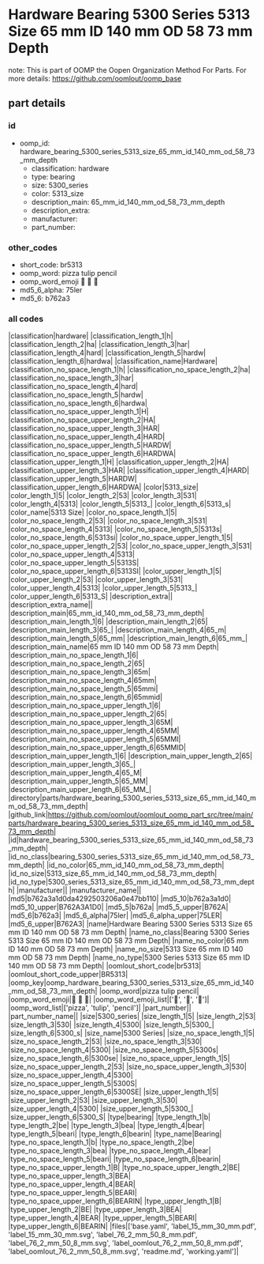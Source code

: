 # Hardware Bearing 5300 Series 5313 Size 65 mm ID 140 mm OD 58 73 mm Depth  

note: This is part of OOMP the Oopen Organization Method For Parts. For more details: https://github.com/oomlout/oomp_base

##  part details





### id
* oomp_id: hardware_bearing_5300_series_5313_size_65_mm_id_140_mm_od_58_73_mm_depth
  * classification: hardware
  * type: bearing
  * size: 5300_series
  * color: 5313_size
  * description_main: 65_mm_id_140_mm_od_58_73_mm_depth
  * description_extra: 
  * manufacturer: 
  * part_number: 

### other_codes
* short_code: br5313
* oomp_word: pizza tulip pencil
* oomp_word_emoji :pizza: :tulip: :pencil:
* md5_6_alpha: 75ler
* md5_6: b762a3

### all codes 
|classification|hardware|
|classification_length_1|h|
|classification_length_2|ha|
|classification_length_3|har|
|classification_length_4|hard|
|classification_length_5|hardw|
|classification_length_6|hardwa|
|classification_name|Hardware|
|classification_no_space_length_1|h|
|classification_no_space_length_2|ha|
|classification_no_space_length_3|har|
|classification_no_space_length_4|hard|
|classification_no_space_length_5|hardw|
|classification_no_space_length_6|hardwa|
|classification_no_space_upper_length_1|H|
|classification_no_space_upper_length_2|HA|
|classification_no_space_upper_length_3|HAR|
|classification_no_space_upper_length_4|HARD|
|classification_no_space_upper_length_5|HARDW|
|classification_no_space_upper_length_6|HARDWA|
|classification_upper_length_1|H|
|classification_upper_length_2|HA|
|classification_upper_length_3|HAR|
|classification_upper_length_4|HARD|
|classification_upper_length_5|HARDW|
|classification_upper_length_6|HARDWA|
|color|5313_size|
|color_length_1|5|
|color_length_2|53|
|color_length_3|531|
|color_length_4|5313|
|color_length_5|5313_|
|color_length_6|5313_s|
|color_name|5313 Size|
|color_no_space_length_1|5|
|color_no_space_length_2|53|
|color_no_space_length_3|531|
|color_no_space_length_4|5313|
|color_no_space_length_5|5313s|
|color_no_space_length_6|5313si|
|color_no_space_upper_length_1|5|
|color_no_space_upper_length_2|53|
|color_no_space_upper_length_3|531|
|color_no_space_upper_length_4|5313|
|color_no_space_upper_length_5|5313S|
|color_no_space_upper_length_6|5313SI|
|color_upper_length_1|5|
|color_upper_length_2|53|
|color_upper_length_3|531|
|color_upper_length_4|5313|
|color_upper_length_5|5313_|
|color_upper_length_6|5313_S|
|description_extra||
|description_extra_name||
|description_main|65_mm_id_140_mm_od_58_73_mm_depth|
|description_main_length_1|6|
|description_main_length_2|65|
|description_main_length_3|65_|
|description_main_length_4|65_m|
|description_main_length_5|65_mm|
|description_main_length_6|65_mm_|
|description_main_name|65 mm ID 140 mm OD 58 73 mm Depth|
|description_main_no_space_length_1|6|
|description_main_no_space_length_2|65|
|description_main_no_space_length_3|65m|
|description_main_no_space_length_4|65mm|
|description_main_no_space_length_5|65mmi|
|description_main_no_space_length_6|65mmid|
|description_main_no_space_upper_length_1|6|
|description_main_no_space_upper_length_2|65|
|description_main_no_space_upper_length_3|65M|
|description_main_no_space_upper_length_4|65MM|
|description_main_no_space_upper_length_5|65MMI|
|description_main_no_space_upper_length_6|65MMID|
|description_main_upper_length_1|6|
|description_main_upper_length_2|65|
|description_main_upper_length_3|65_|
|description_main_upper_length_4|65_M|
|description_main_upper_length_5|65_MM|
|description_main_upper_length_6|65_MM_|
|directory|parts/hardware_bearing_5300_series_5313_size_65_mm_id_140_mm_od_58_73_mm_depth|
|github_link|https://github.com/oomlout/oomlout_oomp_part_src/tree/main/parts/hardware_bearing_5300_series_5313_size_65_mm_id_140_mm_od_58_73_mm_depth|
|id|hardware_bearing_5300_series_5313_size_65_mm_id_140_mm_od_58_73_mm_depth|
|id_no_class|bearing_5300_series_5313_size_65_mm_id_140_mm_od_58_73_mm_depth|
|id_no_color|65_mm_id_140_mm_od_58_73_mm_depth|
|id_no_size|5313_size_65_mm_id_140_mm_od_58_73_mm_depth|
|id_no_type|5300_series_5313_size_65_mm_id_140_mm_od_58_73_mm_depth|
|manufacturer||
|manufacturer_name||
|md5|b762a3a1d0da4292503206a0e47bb110|
|md5_10|b762a3a1d0|
|md5_10_upper|B762A3A1D0|
|md5_5|b762a|
|md5_5_upper|B762A|
|md5_6|b762a3|
|md5_6_alpha|75ler|
|md5_6_alpha_upper|75LER|
|md5_6_upper|B762A3|
|name|Hardware Bearing 5300 Series 5313 Size 65 mm ID 140 mm OD 58 73 mm Depth|
|name_no_class|Bearing 5300 Series 5313 Size 65 mm ID 140 mm OD 58 73 mm Depth|
|name_no_color|65 mm ID 140 mm OD 58 73 mm Depth|
|name_no_size|5313 Size 65 mm ID 140 mm OD 58 73 mm Depth|
|name_no_type|5300 Series 5313 Size 65 mm ID 140 mm OD 58 73 mm Depth|
|oomlout_short_code|br5313|
|oomlout_short_code_upper|BR5313|
|oomp_key|oomp_hardware_bearing_5300_series_5313_size_65_mm_id_140_mm_od_58_73_mm_depth|
|oomp_word|pizza tulip pencil|
|oomp_word_emoji|:pizza: :tulip: :pencil:|
|oomp_word_emoji_list|[':pizza:', ':tulip:', ':pencil:']|
|oomp_word_list|['pizza', 'tulip', 'pencil']|
|part_number||
|part_number_name||
|size|5300_series|
|size_length_1|5|
|size_length_2|53|
|size_length_3|530|
|size_length_4|5300|
|size_length_5|5300_|
|size_length_6|5300_s|
|size_name|5300 Series|
|size_no_space_length_1|5|
|size_no_space_length_2|53|
|size_no_space_length_3|530|
|size_no_space_length_4|5300|
|size_no_space_length_5|5300s|
|size_no_space_length_6|5300se|
|size_no_space_upper_length_1|5|
|size_no_space_upper_length_2|53|
|size_no_space_upper_length_3|530|
|size_no_space_upper_length_4|5300|
|size_no_space_upper_length_5|5300S|
|size_no_space_upper_length_6|5300SE|
|size_upper_length_1|5|
|size_upper_length_2|53|
|size_upper_length_3|530|
|size_upper_length_4|5300|
|size_upper_length_5|5300_|
|size_upper_length_6|5300_S|
|type|bearing|
|type_length_1|b|
|type_length_2|be|
|type_length_3|bea|
|type_length_4|bear|
|type_length_5|beari|
|type_length_6|bearin|
|type_name|Bearing|
|type_no_space_length_1|b|
|type_no_space_length_2|be|
|type_no_space_length_3|bea|
|type_no_space_length_4|bear|
|type_no_space_length_5|beari|
|type_no_space_length_6|bearin|
|type_no_space_upper_length_1|B|
|type_no_space_upper_length_2|BE|
|type_no_space_upper_length_3|BEA|
|type_no_space_upper_length_4|BEAR|
|type_no_space_upper_length_5|BEARI|
|type_no_space_upper_length_6|BEARIN|
|type_upper_length_1|B|
|type_upper_length_2|BE|
|type_upper_length_3|BEA|
|type_upper_length_4|BEAR|
|type_upper_length_5|BEARI|
|type_upper_length_6|BEARIN|
|files|['base.yaml', 'label_15_mm_30_mm.pdf', 'label_15_mm_30_mm.svg', 'label_76_2_mm_50_8_mm.pdf', 'label_76_2_mm_50_8_mm.svg', 'label_oomlout_76_2_mm_50_8_mm.pdf', 'label_oomlout_76_2_mm_50_8_mm.svg', 'readme.md', 'working.yaml']|
